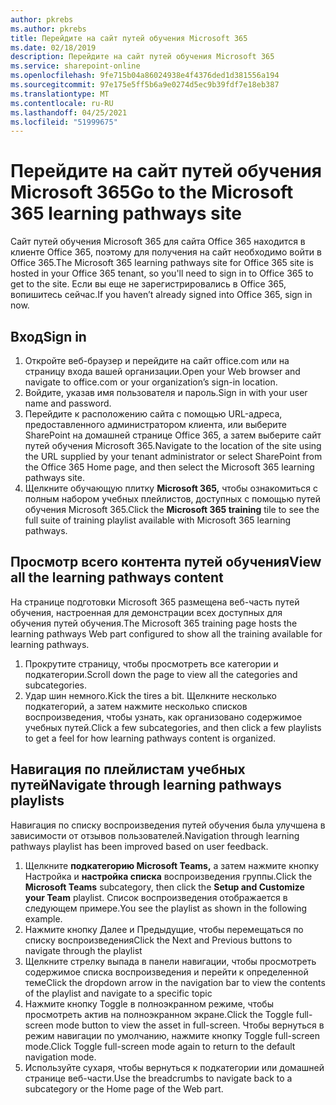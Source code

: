 ```yaml
---
author: pkrebs
ms.author: pkrebs
title: Перейдите на сайт путей обучения Microsoft 365
ms.date: 02/18/2019
description: Перейдите на сайт путей обучения Microsoft 365
ms.service: sharepoint-online
ms.openlocfilehash: 9fe715b04a86024938e4f4376ded1d381556a194
ms.sourcegitcommit: 97e175e5ff5b6a9e0274d5ec9b39fdf7e18eb387
ms.translationtype: MT
ms.contentlocale: ru-RU
ms.lasthandoff: 04/25/2021
ms.locfileid: "51999675"
---
```

# <a name="go-to-the-microsoft-365-learning-pathways-site"></a><span data-ttu-id="e6161-103">Перейдите на сайт путей обучения Microsoft 365</span><span class="sxs-lookup"><span data-stu-id="e6161-103">Go to the Microsoft 365 learning pathways site</span></span>

<span data-ttu-id="e6161-104">Сайт путей обучения Microsoft 365 для сайта Office 365 находится в клиенте Office 365, поэтому для получения на сайт необходимо войти в Office 365.</span><span class="sxs-lookup"><span data-stu-id="e6161-104">The Microsoft 365 learning pathways site for Office 365 site is hosted in your Office 365 tenant, so you'll need to sign in to Office 365 to get to the site.</span></span> <span data-ttu-id="e6161-105">Если вы еще не зарегистрировались в Office 365, вопишитесь сейчас.</span><span class="sxs-lookup"><span data-stu-id="e6161-105">If you haven’t already signed into Office 365, sign in now.</span></span> 

## <a name="sign-in"></a><span data-ttu-id="e6161-106">Вход</span><span class="sxs-lookup"><span data-stu-id="e6161-106">Sign in</span></span>  

1.  <span data-ttu-id="e6161-107">Откройте веб-браузер и перейдите на сайт office.com или на страницу входа вашей организации.</span><span class="sxs-lookup"><span data-stu-id="e6161-107">Open your Web browser and navigate to office.com or your organization’s sign-in location.</span></span> 
2.  <span data-ttu-id="e6161-108">Войдите, указав имя пользователя и пароль.</span><span class="sxs-lookup"><span data-stu-id="e6161-108">Sign in with your user name and password.</span></span>
3.  <span data-ttu-id="e6161-109">Перейдите к расположению сайта с помощью URL-адреса, предоставленного администратором клиента, или выберите SharePoint на домашней странице Office 365, а затем выберите сайт путей обучения Microsoft 365.</span><span class="sxs-lookup"><span data-stu-id="e6161-109">Navigate to the location of the site using the URL supplied by your tenant administrator or select SharePoint from the Office 365 Home page, and then select the Microsoft 365 learning pathways site.</span></span> 
5. <span data-ttu-id="e6161-110">Щелкните обучающую плитку **Microsoft 365,** чтобы ознакомиться с полным набором учебных плейлистов, доступных с помощью путей обучения Microsoft 365.</span><span class="sxs-lookup"><span data-stu-id="e6161-110">Click the **Microsoft 365 training** tile to see the full suite of training playlist available with Microsoft 365 learning pathways.</span></span> 

## <a name="view-all-the-learning-pathways-content"></a><span data-ttu-id="e6161-111">Просмотр всего контента путей обучения</span><span class="sxs-lookup"><span data-stu-id="e6161-111">View all the learning pathways content</span></span>
<span data-ttu-id="e6161-112">На странице подготовки Microsoft 365 размещена веб-часть путей обучения, настроенная для демонстрации всех доступных для обучения путей обучения.</span><span class="sxs-lookup"><span data-stu-id="e6161-112">The Microsoft 365 training page hosts the learning pathways Web part configured to show all the training available for learning pathways.</span></span> 

1. <span data-ttu-id="e6161-113">Прокрутите страницу, чтобы просмотреть все категории и подкатегории.</span><span class="sxs-lookup"><span data-stu-id="e6161-113">Scroll down the page to view all the categories and subcategories.</span></span>
2. <span data-ttu-id="e6161-114">Удар шин немного.</span><span class="sxs-lookup"><span data-stu-id="e6161-114">Kick the tires a bit.</span></span> <span data-ttu-id="e6161-115">Щелкните несколько подкатегорий, а затем нажмите несколько списков воспроизведения, чтобы узнать, как организовано содержимое учебных путей.</span><span class="sxs-lookup"><span data-stu-id="e6161-115">Click a few subcategories, and then click a few playlists to get a feel for how learning pathways content is organized.</span></span> 

## <a name="navigate-through-learning-pathways-playlists"></a><span data-ttu-id="e6161-116">Навигация по плейлистам учебных путей</span><span class="sxs-lookup"><span data-stu-id="e6161-116">Navigate through learning pathways playlists</span></span>
<span data-ttu-id="e6161-117">Навигация по списку воспроизведения путей обучения была улучшена в зависимости от отзывов пользователей.</span><span class="sxs-lookup"><span data-stu-id="e6161-117">Navigation through learning pathways playlist has been improved based on user feedback.</span></span> 

1. <span data-ttu-id="e6161-118">Щелкните **подкатегорию Microsoft Teams,** а затем нажмите кнопку Настройка и **настройка списка** воспроизведения группы.</span><span class="sxs-lookup"><span data-stu-id="e6161-118">Click the **Microsoft Teams** subcategory, then click the **Setup and Customize your Team** playlist.</span></span> <span data-ttu-id="e6161-119">Список воспроизведения отображается в следующем примере.</span><span class="sxs-lookup"><span data-stu-id="e6161-119">You see the playlist as shown in the following example.</span></span>
2. <span data-ttu-id="e6161-120">Нажмите кнопку Далее и Предыдущие, чтобы перемещаться по списку воспроизведения</span><span class="sxs-lookup"><span data-stu-id="e6161-120">Click the Next and Previous buttons to navigate through the playlist</span></span>
3. <span data-ttu-id="e6161-121">Щелкните стрелку выпада в панели навигации, чтобы просмотреть содержимое списка воспроизведения и перейти к определенной теме</span><span class="sxs-lookup"><span data-stu-id="e6161-121">Click the dropdown arrow in the navigation bar to view the contents of the playlist and navigate to a specific topic</span></span>
4. <span data-ttu-id="e6161-122">Нажмите кнопку Toggle в полноэкранном режиме, чтобы просмотреть актив на полноэкранном экране.</span><span class="sxs-lookup"><span data-stu-id="e6161-122">Click the Toggle full-screen mode button to view the asset in full-screen.</span></span> <span data-ttu-id="e6161-123">Чтобы вернуться в режим навигации по умолчанию, нажмите кнопку Toggle full-screen mode.</span><span class="sxs-lookup"><span data-stu-id="e6161-123">Click Toggle full-screen mode again to return to the default navigation mode.</span></span>
5. <span data-ttu-id="e6161-124">Используйте сухаря, чтобы вернуться к подкатегории или домашней странице веб-части.</span><span class="sxs-lookup"><span data-stu-id="e6161-124">Use the breadcrumbs to navigate back to a subcategory or the Home page of the Web part.</span></span>  

